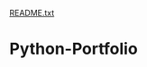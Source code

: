 [README.txt](https://github.com/Thrizadon/Python-Portfolio/files/7024992/README.txt)
# Python-Portfolio
